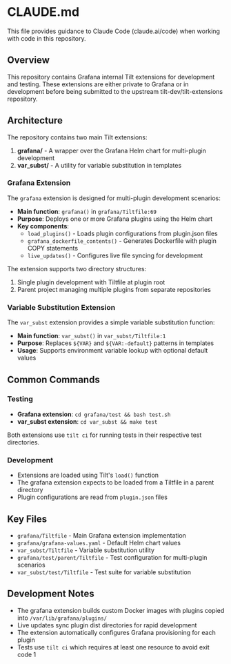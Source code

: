 # CLAUDE.md

This file provides guidance to Claude Code (claude.ai/code) when working with code in this repository.

## Overview

This repository contains Grafana internal Tilt extensions for development and testing. These extensions are either private to Grafana or in development before being submitted to the upstream tilt-dev/tilt-extensions repository.

## Architecture

The repository contains two main Tilt extensions:

1. **grafana/** - A wrapper over the Grafana Helm chart for multi-plugin development
2. **var_subst/** - A utility for variable substitution in templates

### Grafana Extension

The `grafana` extension is designed for multi-plugin development scenarios:

- **Main function**: `grafana()` in `grafana/Tiltfile:69`
- **Purpose**: Deploys one or more Grafana plugins using the Helm chart
- **Key components**:
  - `load_plugins()` - Loads plugin configurations from plugin.json files
  - `grafana_dockerfile_contents()` - Generates Dockerfile with plugin COPY statements
  - `live_updates()` - Configures live file syncing for development

The extension supports two directory structures:
1. Single plugin development with Tiltfile at plugin root
2. Parent project managing multiple plugins from separate repositories

### Variable Substitution Extension

The `var_subst` extension provides a simple variable substitution function:

- **Main function**: `var_subst()` in `var_subst/Tiltfile:1`
- **Purpose**: Replaces `${VAR}` and `${VAR:-default}` patterns in templates
- **Usage**: Supports environment variable lookup with optional default values

## Common Commands

### Testing

- **Grafana extension**: `cd grafana/test && bash test.sh`
- **var_subst extension**: `cd var_subst && make test`

Both extensions use `tilt ci` for running tests in their respective test directories.

### Development

- Extensions are loaded using Tilt's `load()` function
- The grafana extension expects to be loaded from a Tiltfile in a parent directory
- Plugin configurations are read from `plugin.json` files

## Key Files

- `grafana/Tiltfile` - Main Grafana extension implementation
- `grafana/grafana-values.yaml` - Default Helm chart values
- `var_subst/Tiltfile` - Variable substitution utility
- `grafana/test/parent/Tiltfile` - Test configuration for multi-plugin scenarios
- `var_subst/test/Tiltfile` - Test suite for variable substitution

## Development Notes

- The grafana extension builds custom Docker images with plugins copied into `/var/lib/grafana/plugins/`
- Live updates sync plugin dist directories for rapid development
- The extension automatically configures Grafana provisioning for each plugin
- Tests use `tilt ci` which requires at least one resource to avoid exit code 1